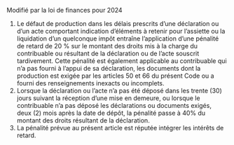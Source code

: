Modifié par la loi de finances pour 2024
1) Le défaut de production dans les délais prescrits d’une déclaration ou d’un acte comportant indication d’éléments à retenir pour l’assiette ou la liquidation d’un quelconque impôt entraîne l’application d’une pénalité de retard de 20 % sur le montant des droits mis à la charge du contribuable ou résultant de la déclaration ou de l’acte souscrit tardivement.
Cette pénalité est également applicable au contribuable qui n’a pas fourni à l’appui de sa déclaration, les documents dont la production est exigée par les articles 50 et 66 du présent Code ou a fourni des renseignements inexacts ou incomplets.
2) Lorsque la déclaration ou l’acte n’a pas été déposé dans les trente (30) jours
suivant la réception d’une mise en demeure, ou lorsque le contribuable n’a pas déposé les déclarations ou documents exigés, deux (2) mois après la date de dépôt, la pénalité passe à 40% du montant des droits résultant de la déclaration.
3) La pénalité prévue au présent article est réputée intégrer les intérêts de retard.